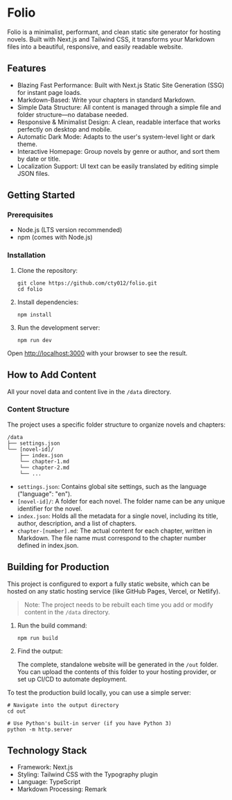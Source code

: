 # Folio

Folio is a minimalist, performant, and clean static site generator for hosting novels. Built with Next.js and Tailwind CSS, it transforms your Markdown files into a beautiful, responsive, and easily readable website.

## Features

- Blazing Fast Performance: Built with Next.js Static Site Generation (SSG) for instant page loads.
- Markdown-Based: Write your chapters in standard Markdown.
- Simple Data Structure: All content is managed through a simple file and folder structure—no database needed.
- Responsive & Minimalist Design: A clean, readable interface that works perfectly on desktop and mobile.
- Automatic Dark Mode: Adapts to the user's system-level light or dark theme.
- Interactive Homepage: Group novels by genre or author, and sort them by date or title.
- Localization Support: UI text can be easily translated by editing simple JSON files.

## Getting Started

### Prerequisites

- Node.js (LTS version recommended)
- npm (comes with Node.js)

### Installation

1. Clone the repository:

   ```shell
   git clone https://github.com/cty012/folio.git
   cd folio
   ```

2. Install dependencies:

   ```shell
   npm install
   ```

3. Run the development server:

   ```shell
   npm run dev
   ```

Open [http://localhost:3000](http://localhost:3000) with your browser to see the result.

## How to Add Content

All your novel data and content live in the `/data` directory.

### Content Structure

The project uses a specific folder structure to organize novels and chapters:

```
/data
├── settings.json
└── [novel-id]/
    ├── index.json
    └── chapter-1.md
    └── chapter-2.md
    └── ...
```

- `settings.json`: Contains global site settings, such as the language ("language": "en").
- `[novel-id]/`: A folder for each novel. The folder name can be any unique identifier for the novel.
- `index.json`: Holds all the metadata for a single novel, including its title, author, description, and a list of chapters.
- `chapter-[number].md`: The actual content for each chapter, written in Markdown. The file name must correspond to the chapter number defined in index.json.

## Building for Production

This project is configured to export a fully static website, which can be hosted on any static hosting service (like GitHub Pages, Vercel, or Netlify).

> Note: The project needs to be rebuilt each time you add or modify content in the `/data` directory.

1. Run the build command:

   ```shell
   npm run build
   ```

2. Find the output:

   The complete, standalone website will be generated in the `/out` folder. You can upload the contents of this folder to your hosting provider, or set up CI/CD to automate deployment.

To test the production build locally, you can use a simple server:

```shell
# Navigate into the output directory
cd out

# Use Python's built-in server (if you have Python 3)
python -m http.server
```

## Technology Stack

- Framework: Next.js
- Styling: Tailwind CSS with the Typography plugin
- Language: TypeScript
- Markdown Processing: Remark
